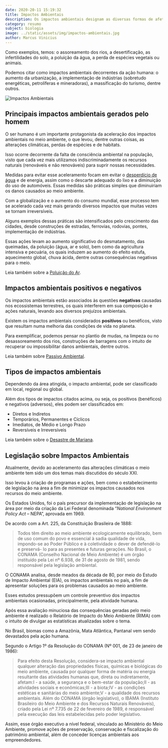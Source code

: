 ```yaml
---
date: 2020-20-11 15:19:32
title: Impactos Ambientais
description: Os impactos ambientais designam as diversas formas de afetar o meio ambiente desestruturando o ecossistema.Eles alteram as condições normais de funcionamento da natureza e podem causar danos irreversíveis ao mundo.
category: resumo
subject: biologia
image: ../static/assets/img/impactos-ambientais.jpg
author: Marcus Vinicius
---
```


Como exemplos, temos: o assoreamento dos rios, a desertificação, as 
infertilidades do solo, a poluição da água, a perda de espécies vegetais ou animais.

Podemos citar como impactos ambientais decorrentes da ação humana: o aumento da urbanização, a implementação de indústrias 
(sobretudo energéticas, petrolíferas e mineradoras), a massificação do 
turismo, dentre outros.

![Impactos Ambientais](/assets/img/impactos-ambientais.jpg)

## Principais impactos ambientais gerados pelo homem

O ser humano é um importante protagonista da aceleração dos impactos 
ambientais no meio ambiente, o que levou, dentre outras coisas, as 
alterações climáticas, perdas de espécies e de habitats.

Isso 
ocorre decorrente da falta de consciência ambiental na população, visto 
que cada vez mais utilizamos indiscriminadamente os recursos naturais 
(renováveis e não renováveis) para suprir nossas necessidades.

Medidas para evitar esse aceleramento focam em evitar o [desperdício de água](https://www.todamateria.com.br/desperdicio-de-agua/) e de energia, assim como o descarte adequado do lixo e a diminuição do 
uso de automóveis. Essas medidas são práticas simples que diminuiriam os danos causados ao meio ambiente.

Com a globalização e o aumento 
do consumo mundial, esse processo tem se acelerado cada vez mais gerando diversos impactos que muitas vezes se tornam irreversíveis.

Alguns exemplos dessas práticas são intensificados pelo crescimento das 
cidades, desde construções de estradas, ferrovias, rodovias, pontes, 
implementação de indústrias.

Essas ações levam ao aumento 
significativo do desmatamento, das queimadas, da poluição (água, ar e 
solo), bem como da agricultura intensiva e pecuária, os quais induzem ao aumento do efeito estufa, aquecimento global, chuva ácida, dentre 
outras consequências negativas para o meio.

Leia também sobre a [Poluição do Ar](https://www.todamateria.com.br/poluicao-do-ar/).

## Impactos ambientais positivos e negativos

Os impactos ambientais estão associados às questões **negativas** causadas nos ecossistemas terrestres, os quais interferem em sua composição e 
ações naturais, levando aos diversos prejuízos ambientais.

Existem os impactos ambientais considerados **positivos** ou benéficos, visto que resultam numa melhoria das condições de vida no planeta.

Para exemplificar, podemos pensar no plantio de mudas, na limpeza ou no 
desassoreamento dos rios, construções de barragens com o intuito de 
recuperar ou impossibilitar danos ambientais, dentre outros.

Leia também sobre [Passivo Ambiental](https://www.todamateria.com.br/passivo-ambiental/).

## Tipos de impactos ambientais

Dependendo da área atingida, o impacto ambiental, pode ser classificado em local, regional ou global.

Além dos tipos de impactos citados acima, ou seja, os positivos (benéficos) e negativos (adversos), eles podem ser classificados em:

- Diretos e Indiretos
- Temporários, Permanentes e Cíclicos
- Imediatos, de Médio e Longo Prazo
- Reversíveis e Irreversíveis

Leia também sobre o [Desastre de Mariana](https://www.todamateria.com.br/desastre-de-mariana/).

## Legislação sobre Impactos Ambientais

Atualmente, devido ao aceleramento das alterações climáticas o meio ambiente tem 
sido um dos temas mais discutidos do século XXI.

Isso levou à 
criação de programas e ações, bem como o estabelecimento de legislação 
na área a fim de minimizar os impactos causados nos recursos do meio 
ambiente.

Os Estados Unidos, foi o país precursor da implementação de legislação na área por meio da criação da Lei Federal denominada “*National Environment Policy Act* – NEPA”, aprovada em 1969.

De acordo com a Art. 225, da Constituição Brasileira de 1888:

> Todos têm direito ao meio ambiente ecologicamente equilibrado, 
bem de uso comum do povo e essencial à sadia qualidade de vida, 
impondo-se ao Poder Público e à coletividade o dever de defendê-lo e 
preservá- lo para as presentes e futuras gerações.
No Brasil, o CONAMA (Conselho Nacional de Meio Ambiente) é um órgão instituído pela Lei nº 6.938, de 31 de agosto de 1981, sendo responsável pela legislação ambiental.

O CONAMA analisa, desde 
meados da década de 80, por meio do Estudo de Impacto Ambiental (EIA), 
os impactos ambientais no país, a fim de apresentar soluções para os 
problemas causados ao meio ambiente.

Esses estudos pressupõem um controle preventivo dos impactos ambientais ocasionadas, principalmente, pela atividade humana.

Após essa avaliação minuciosa das consequências geradas pelo meio ambiente é realizado o Relatório de Impacto do Meio Ambiente (RIMA) com o intuito 
de divulgar as estatísticas atualizadas sobre o tema.

No Brasil, biomas como a Amazônia, Mata Atlântica, Pantanal vem sendo devastados pela ação humana.

Segundo o Artigo 1º da Resolução do CONAMA (Nº 001, de 23 de janeiro de 1986):

> Para efeito desta Resolução, considera-se impacto ambiental 
qualquer alteração das propriedades físicas, químicas e biológicas do 
meio ambiente, causada por qualquer forma de matéria ou energia 
resultante das atividades humanas que, direta ou indiretamente, afetam:I - a saúde, a segurança e o bem-estar da população;II - as atividades sociais e econômicas;III - a biota;IV - as condições estéticas e sanitárias do meio ambiente;V - a qualidade dos recursos ambientais.
Além do CONAMA (órgão legislativo), o IBAMA (Instituto 
Brasileiro do Meio Ambiente e dos Recursos Naturais Renováveis), criado 
pela Lei nº 7.735 de 22 de fevereiro de 1989, é responsável pela 
execução das leis estabelecidas pelo poder legislativo.

Assim, 
esse órgão executivo a nível federal, vinculado ao Ministério do Meio 
Ambiente, promove ações de preservação, conservação e fiscalização do 
patrimônio ambiental, além de conceder licenças ambientais aos 
empreendedores.